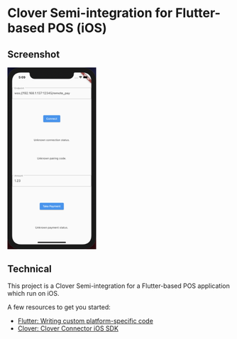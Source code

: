 # Clover Semi-integration for Flutter-based POS (iOS)

## Screenshot

<img src="FlutterPOS.png" width="200">

## Technical

This project is a Clover Semi-integration for a Flutter-based POS application which run on iOS.

A few resources to get you started:

- [Flutter: Writing custom platform-specific code](https://flutter.dev/docs/development/platform-integration/platform-channels?tab=ios-channel-swift-tab)
- [Clover: Clover Connector iOS SDK](https://docs.clover.com/docs/ios)
